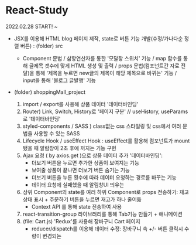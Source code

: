 # React-Study
2022.02.28 START! ~
* JSX를 이용해 HTML blog 페이지 제작, state로 버튼 기능 개발(수정/가나다순 정렬 버튼) : (folder) src
  + Component 문법 / 삼항연산자를 통한 '모달창 스위치' 기능 / map 함수를 통해 글제목 갯수에 맞게 HTML 생성 및 출력
     / props 문법(컴포넌트간 자료 전달)을 통해 '제목을 누르면 new글의 제목이 해당 제목으로 바뀌는' 기능
     / input을 통해 '블로그 글발행' 기능 

* (folder) shoppingMall_project
  1. import / export를 사용해 상품 데이터 '데이터바인딩'
  2. Router) Link, Switch, History로 '페이지 구분' // useHistory, useParams로  '데이터바인딩'
  3. styled-components / SASS ) class없는 css 스타일링 및 css에서 여러 문법을 사용할 수 있는 SASS
  4. Lifecycle Hook / useEffect Hook : useEffect를 활용해 컴포넌트가 mount 됐을 때 알람창이 2초 후에 꺼지는 기능 구현
  5. Ajax 요청 ( by axios.get )으로 상품 데이터 추가 '데이터바인딩': 
     - 더보기 버튼을 누르면 추가한 상품이 보여지는 기능
     - 보여줄 상품이 끝나면 더보기 버튼 숨기는 기능
     - 더보기 버튼을 누른 횟수에 따라 데이터 요청하는 경로를 바꾸는 기능
     - 데이터 요청에 실패했을 때 알림창UI 띄우는 
  6. 상위 Component의 state를 여러 하위 Component로 props 전송하기: 재고 상태 표시 + 주문하기 버튼을 누르면 재고가 하나 줄어듦
     + Context API 를 통해 state 전송하여 사용
  7. react-transition-group 라이브러리를 통해 Tab기능 만들기 + 애니메이션 
  8. (file: Cart.js) 'Redux'를 사용해 장바구니 Cart 페이지
     + reducer/dispatch를 이용해 데이터 수정: 장바구니 속 +/- 버튼 클릭시 수량이 변경되는 
